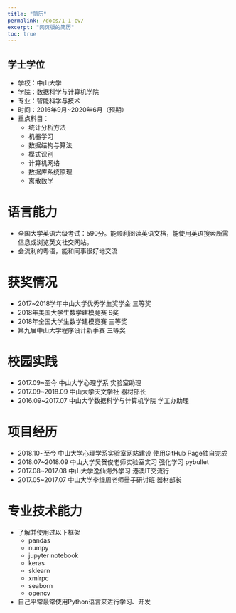 ```yaml
---
title: "简历"
permalink: /docs/1-1-cv/
excerpt: "网页版的简历"
toc: true
---
```


## 学士学位

- 学校：中山大学
- 学院：数据科学与计算机学院
- 专业：智能科学与技术
- 时间：2016年9月\~2020年6月（预期）
- 重点科目：
    - 统计分析方法
    - 机器学习
    - 数据结构与算法
    - 模式识别
    - 计算机网络
    - 数据库系统原理
    - 离散数学

# 语言能力

- 全国大学英语六级考试：590分。能顺利阅读英语文档，能使用英语搜索所需信息或浏览英文社交网站。
- 会流利的粤语，能和同事很好地交流

# 获奖情况

- 2017\~2018学年中山大学优秀学生奖学金 三等奖
- 2018年美国大学生数学建模竞赛 S奖
- 2018年全国大学生数学建模竞赛 三等奖
- 第九届中山大学程序设计新手赛 三等奖

# 校园实践

- 2017.09\~至今 中山大学心理学系 实验室助理
- 2017.09\~2018.09 中山大学天文学社 器材部长
- 2016.09\~2017.07 中山大学数据科学与计算机学院 学工办助理

# 项目经历

- 2018.10\~至今 中山大学心理学系实验室网站建设 使用GitHub Page独自完成
- 2018.07\~2018.09 中山大学吴贺俊老师实验室实习 强化学习 pybullet
- 2017.08\~2017.08 中山大学逸仙海外学习 港澳IT交流行
- 2017.05\~2017.07 中山大学李绿周老师量子研讨班 器材部长

# 专业技术能力

- 了解并使用过以下框架
    - pandas
    - numpy
    - jupyter notebook
    - keras
    - sklearn
    - xmlrpc
    - seaborn
    - opencv
- 自己平常最常使用Python语言来进行学习、开发

<!--
http://sdcs.sysu.edu.cn/content/2947
-->
















